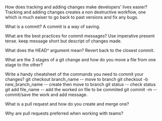 How does tracking and adding changes make developers' lives easier?
  Tracking and adding changes creates a non destructive workflow, one which is much eaiser to go back to past versions and fix any bugs.

What is a commit?
  A commit is a way of saving.

What are the best practices for commit messages?
  Use imperative present tense. keep message short but descript of changes made.

What does the HEAD^ argument mean?
  Revert back to the closest commit.

What are the 3 stages of a git change and how do you move a file from one stage to the other?


Write a handy cheatsheet of the commands you need to commit your changes?
  git checkout branch_name -- move to branch
  git checkout -b new_branch_name -- create then move to branch
  git status -- check status
  git add file_name -- add the worked on file to be commited
  git commit -m -- commit/save the work and add message.

What is a pull request and how do you create and merge one?


Why are pull requests preferred when working with teams?